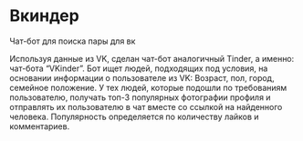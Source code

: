 # Вкиндер
Чат-бот для поиска пары для вк

Используя данные из VK, сделан чат-бот аналогичный Tinder, а именно: чат-бота “VKinder”. Бот ищет людей, подходящих под условия, на основании информации о пользователе из VK:
Возраст,
пол,
город,
семейное положение.
У тех людей, которые подошли по требованиям пользователю, получать топ-3 популярных фотографии профиля и отправлять их пользователю в чат вместе со ссылкой на найденного человека.
Популярность определяется по количеству лайков и комментариев.

